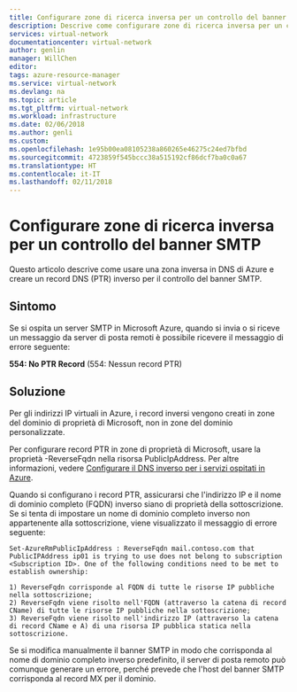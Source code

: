 ```yaml
---
title: Configurare zone di ricerca inversa per un controllo del banner SMTP in Azure | Microsoft Docs
description: Descrive come configurare zone di ricerca inversa per un controllo del banner SMTP in Azure
services: virtual-network
documentationcenter: virtual-network
author: genlin
manager: WillChen
editor: 
tags: azure-resource-manager
ms.service: virtual-network
ms.devlang: na
ms.topic: article
ms.tgt_pltfrm: virtual-network
ms.workload: infrastructure
ms.date: 02/06/2018
ms.author: genli
ms.custom: 
ms.openlocfilehash: 1e95b00ea08105238a860265e46275c24ed7bfbd
ms.sourcegitcommit: 4723859f545bccc38a515192cf86dcf7ba0c0a67
ms.translationtype: HT
ms.contentlocale: it-IT
ms.lasthandoff: 02/11/2018
---
```

#  <a name="configure-reverse-lookup-zones-for-an-smtp-banner-check"></a>Configurare zone di ricerca inversa per un controllo del banner SMTP

Questo articolo descrive come usare una zona inversa in DNS di Azure e creare un record DNS (PTR) inverso per il controllo del banner SMTP. 

## <a name="symptom"></a>Sintomo

Se si ospita un server SMTP in Microsoft Azure, quando si invia o si riceve un messaggio da server di posta remoti è possibile ricevere il messaggio di errore seguente:

**554: No PTR Record** (554: Nessun record PTR) 

## <a name="solution"></a>Soluzione

Per gli indirizzi IP virtuali in Azure, i record inversi vengono creati in zone del dominio di proprietà di Microsoft, non in zone del dominio personalizzate.

Per configurare record PTR in zone di proprietà di Microsoft, usare la proprietà -ReverseFqdn nella risorsa PublicIpAddress. Per altre informazioni, vedere [Configurare il DNS inverso per i servizi ospitati in Azure](../dns/dns-reverse-dns-for-azure-services.md). 

Quando si configurano i record PTR, assicurarsi che l'indirizzo IP e il nome di dominio completo (FQDN) inverso siano di proprietà della sottoscrizione. Se si tenta di impostare un nome di dominio completo inverso non appartenente alla sottoscrizione, viene visualizzato il messaggio di errore seguente:

    Set-AzureRmPublicIpAddress : ReverseFqdn mail.contoso.com that PublicIPAddress ip01 is trying to use does not belong to subscription <Subscription ID>. One of the following conditions need to be met to establish ownership: 
                        
    1) ReverseFqdn corrisponde al FQDN di tutte le risorse IP pubbliche nella sottoscrizione; 
    2) ReverseFqdn viene risolto nell'FQDN (attraverso la catena di record CName) di tutte le risorse IP pubbliche nella sottoscrizione; 
    3) ReverseFqdn viene risolto nell'indirizzo IP (attraverso la catena di record CName e A) di una risorsa IP pubblica statica nella sottoscrizione. 

Se si modifica manualmente il banner SMTP in modo che corrisponda al nome di dominio completo inverso predefinito, il server di posta remoto può comunque generare un errore, perché prevede che l'host del banner SMTP corrisponda al record MX per il dominio.